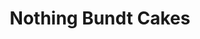 ---
title: "Nothing Bundt Cakes"
url: /miami/nothing-bundt-cakes-southwest-88th-street/
shop: Konditorei
---